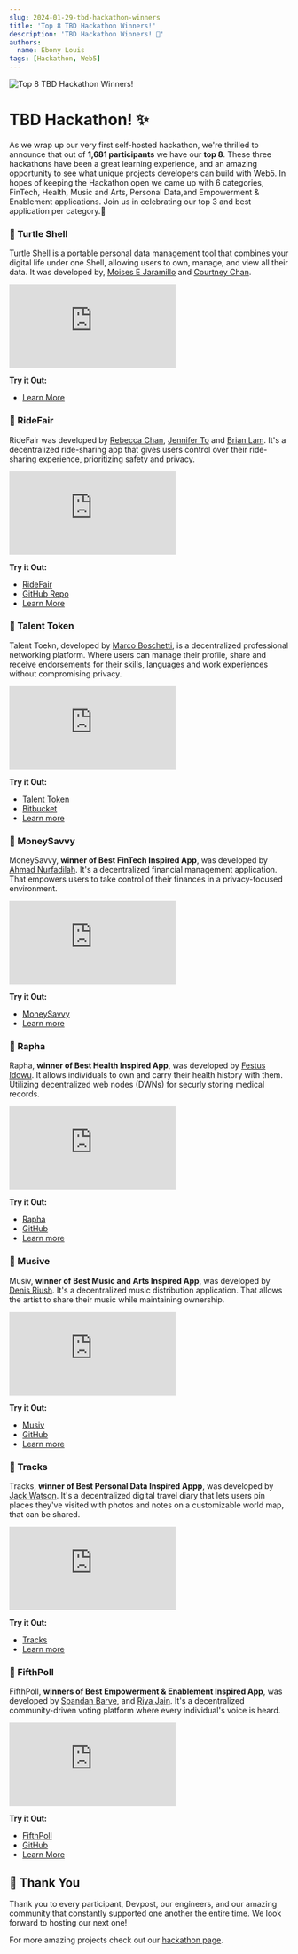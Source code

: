 ```yaml
---
slug: 2024-01-29-tbd-hackathon-winners
title: 'Top 8 TBD Hackathon Winners!'
description: 'TBD Hackathon Winners! 🥳'
authors:
  name: Ebony Louis
tags: [Hackathon, Web5]
---
```


<head>
  <meta property="og:title" content="Top 8 TBD Hackathon Winners!" />
  <meta property="og:type" content="website" />
  <meta property="og:url" content='https://developer.tbd.website/blog/2024-01-29-tbd-hackathon-winners' />
  <meta name="og:description" content="TBD Hackathon Winners! 🥳" />
  <meta property="og:image" content="https://developer.tbd.website/assets/images/tbd-hackathon-winners-5f15770322404fe2b74d02cf1f9373a1.png" />

<meta name="twitter:card" content="summary_large_image" />
<meta property="twitter:domain" content="developer.tbd.website" />
<meta name="twitter:site" content="@tbdevs" />
<meta name="twitter:title" content="Top 8 TBD Hackathon Winners!" />
<meta
  property="twitter:url"
  content="https://developer.tbd.website/blog/2024-01-29-tbd-hackathon-winners"
/>
<meta
  name="twitter:description"
  content="TBD Hackathon Winners! 🥳"
/>
<meta
  name="twitter:image"
  content="https://developer.tbd.website/assets/images/tbd-hackathon-winners-5f15770322404fe2b74d02cf1f9373a1.png"
/>
  <link rel="apple-touch-icon" href="https://developer.tbd.website/img/tbd-fav-icon-main.png" />
</head>

![Top 8 TBD Hackathon Winners!](/img/tbd-hackathon-winners.png)

# TBD Hackathon! ✨

As we wrap up our very first self-hosted hackathon, we're thrilled to announce that out of **1,681 participants** we have our **top 8**. These three hackathons have been a great learning experience, and an amazing opportunity to see what unique projects developers can build with Web5. In hopes of keeping the Hackathon open we came up with 6 categories, FinTech, Health, Music and Arts, Personal Data,and Empowerment & Enablement applications. Join us in celebrating our top 3 and best application per category.👏

<!--truncate-->

### 🥇 Turtle Shell

Turtle Shell is a portable personal data management tool that combines your digital life under one Shell, allowing users to own, manage, and view all their data. It was developed by, [Moises E Jaramillo](https://www.linkedin.com/in/moisesjaramillo/) and [Courtney Chan](https://devpost.com/courtneychan-design).

<iframe class="aspect-video" src="https://www.youtube.com/embed/4FJXnpMU2JQ?si=FNyTJFSwGaeWXItw" frameborder="0" allow="accelerometer; autoplay; clipboard-write; encrypted-media; gyroscope; picture-in-picture; web-share" allowfullscreen></iframe>

**Try it Out:**

- [Learn More](https://devpost.com/software/turtle-shell)

### 🥈 RideFair

RideFair was developed by [Rebecca Chan](https://www.linkedin.com/in/rebeccachandesign/), [Jennifer To](https://www.linkedin.com/in/jennifer-d-to/) and [Brian Lam](https://www.linkedin.com/in/brian-lam-b20572172/). It's a decentralized ride-sharing app that gives users control over their ride-sharing experience, prioritizing safety and privacy.

<iframe class="aspect-video" src="https://www.youtube.com/embed/6c0_oSvkdU4?si=xkilfedZfs_suiVz" frameborder="0" allow="accelerometer; autoplay; clipboard-write; encrypted-media; gyroscope; picture-in-picture; web-share" allowfullscreen></iframe>

**Try it Out:**

- [RideFair](https://ride-fair.netlify.app)
- [GitHub Repo](https://github.com/lam-brian/RideFair)
- [Learn More](https://devpost.com/software/ridefair)

### 🥉 Talent Token

Talent Toekn, developed by [Marco Boschetti](https://devpost.com/marcoo-boschetti), is a decentralized professional networking platform. Where users can manage their profile, share and receive endorsements for their skills, languages and work experiences without compromising privacy.

<iframe class="aspect-video" src="https://www.youtube.com/embed/b9MRGBeq0XM?si=924HUPSzpWKY2V8e" frameborder="0" allow="accelerometer; autoplay; clipboard-write; encrypted-media; gyroscope; picture-in-picture; web-share" allowfullscreen></iframe>

**Try it Out:**

- [Talent Token](https://talent-token.netlify.app/)
- [Bitbucket](https://bitbucket.org/mb-hackathons/talent-token/src/master/)
- [Learn more](https://devpost.com/software/talent-token)

### 🏅 MoneySavvy

MoneySavvy, **winner of Best FinTech Inspired App**, was developed by [Ahmad Nurfadilah](https://ahmadnf.dev/). It's a decentralized financial management application. That empowers users to take control of their finances in a privacy-focused environment.

<iframe class="aspect-video" src="https://www.youtube.com/embed/0SNsNzpE7_c?si=-52dwjCXQW70GZZh" frameborder="0" allow="accelerometer; autoplay; clipboard-write; encrypted-media; gyroscope; picture-in-picture; web-share" allowfullscreen></iframe>

**Try it Out:**

- [MoneySavvy](https://moneysavvy.xyz/)
- [Learn more](https://devpost.com/software/moneysavvy)

### 🏅 Rapha

Rapha, **winner of Best Health Inspired App**, was developed by [Festus Idowu](https://www.linkedin.com/in/festus-idowu-8269b3159/). It allows individuals to own and carry their health history with them. Utilizing decentralized web nodes (DWNs) for securly storing medical records.

<iframe class="aspect-video" src="https://www.youtube.com/embed/DnDy6cebYhs?si=fGtcl_m_CNBE1Vuy" frameborder="0" allow="accelerometer; autoplay; clipboard-write; encrypted-media; gyroscope; picture-in-picture; web-share" allowfullscreen></iframe>

**Try it Out:**

- [Rapha](https://rapha-x.netlify.app/)
- [GitHub](https://github.com/mcnoble1/rapha)
- [Learn more](https://devpost.com/software/healthx-0o6m5n)

### 🏅 Musive

Musiv, **winner of Best Music and Arts Inspired App**, was developed by [Denis Riush](https://devpost.com/dennzriush). It's a decentralized music distribution application. That allows the artist to share their music while maintaining ownership.

<iframe class="aspect-video" src="https://www.youtube.com/embed/0TvngnpP-50?si=eCDUbITfzMV-S8O6" frameborder="0" allow="accelerometer; autoplay; clipboard-write; encrypted-media; gyroscope; picture-in-picture; web-share" allowfullscreen></iframe>

**Try it Out:**

- [Musiv](https://musive-xi.vercel.app/)
- [GitHub](https://github.com/riush03/musive)
- [Learn more](https://devpost.com/software/web5v)

### 🏅 Tracks

Tracks, **winner of Best Personal Data Inspired Appp**, was developed by [Jack Watson](https://devpost.com/theblindguest). It's a decentralized digital travel diary that lets users pin places they've visited with photos and notes on a customizable world map, that can be shared.

<iframe class="aspect-video" src="https://www.youtube.com/embed/6ZFjqLXkVHA?si=jwkqo8qG1wsritg_" frameborder="0" allow="accelerometer; autoplay; clipboard-write; encrypted-media; gyroscope; picture-in-picture; web-share" allowfullscreen></iframe>

**Try it Out:**

- [Tracks](https://tracksapp.co.uk/)
- [Learn more](https://devpost.com/software/tracks-criyp3)

### 🏅 FifthPoll

FifthPoll, **winners of Best Empowerment & Enablement Inspired App**, was developed by [Spandan Barve](https://devpost.com/marsian83), and [Riya Jain](https://www.linkedin.com/in/jriyyya). It's a decentralized community-driven voting platform where every individual's voice is heard.

<iframe class="aspect-video" src="https://www.youtube.com/embed/uH3v5nR2Eyo?si=CkVLA-wVB9OosubY" frameborder="0" allow="accelerometer; autoplay; clipboard-write; encrypted-media; gyroscope; picture-in-picture; web-share" allowfullscreen></iframe>

**Try it Out:**

- [FifthPoll](https://fifthpoll.netlify.app/)
- [GitHub](https://github.com/fifthpoll)
- [Learn More](https://devpost.com/software/fifthpoll-web5-community-voting-platform)

## 💖 Thank You

Thank you to every participant, Devpost, our engineers, and our amazing community that constantly supported one another the entire time. We look forward to hosting our next one!

For more amazing projects check out our [hackathon page](https://web5.devpost.com/project-gallery).

